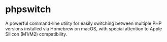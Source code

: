 # phpswitch
A powerful command-line utility for easily switching between multiple PHP versions installed via Homebrew on macOS, with special attention to Apple Silicon (M1/M2) compatibility.
